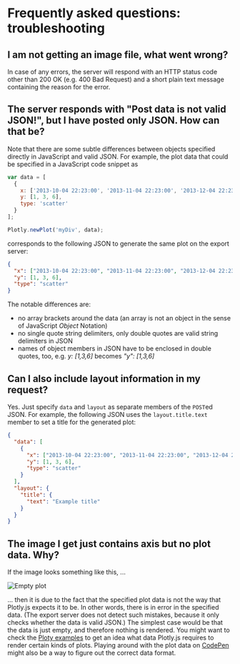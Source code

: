 # Frequently asked questions: troubleshooting

## I am not getting an image file, what went wrong?

In case of any errors, the server will respond with an HTTP status code other
than 200 OK (e.g. 400 Bad Request) and a short plain text message containing the
reason for the error.

## The server responds with "Post data is not valid JSON!", but I have posted only JSON. How can that be?

Note that there are some subtle differences between objects specified directly
in JavaScript and valid JSON. For example, the plot data that could be specified
in a JavaScript code snippet as

```js
var data = [
  {
    x: ['2013-10-04 22:23:00', '2013-11-04 22:23:00', '2013-12-04 22:23:00'],
    y: [1, 3, 6],
    type: 'scatter'
  }
];

Plotly.newPlot('myDiv', data);
```

corresponds to the following JSON to generate the same plot on the export
server:

```json
{
  "x": ["2013-10-04 22:23:00", "2013-11-04 22:23:00", "2013-12-04 22:23:00"],
  "y": [1, 3, 6],
  "type": "scatter"
}
```

The notable differences are:

* no array brackets around the data (an array is not an object in the sense of
  JavaScript _Object_ Notation)
* no single quote string delimiters, only double quotes are valid string
  delimiters in JSON
* names of object members in JSON have to be enclosed in double quotes, too,
  e.g. _y: [1,3,6]_ becomes _"y": [1,3,6]_

## Can I also include layout information in my request?

Yes. Just specify `data` and `layout` as separate members of the `POST`ed JSON.
For example, the following JSON uses the `layout.title.text` member to set a
title for the generated plot:

```json
{
  "data": [
    {
      "x": ["2013-10-04 22:23:00", "2013-11-04 22:23:00", "2013-12-04 22:23:00"],
      "y": [1, 3, 6],
      "type": "scatter"
    }
  ],
  "layout": {
    "title": {
      "text": "Example title"
    }
  }
}
```

## The image I get just contains axis but no plot data. Why?

If the image looks something like this, ...

![Empty plot](./empty-plot.svg)

... then it is due to the fact that the specified plot data is not the way that
Plotly.js expects it to be. In other words, there is in error in the specified
data. (The export server does not detect such mistakes, because it only checks
whether the data is valid JSON.) The simplest case would be that the data is
just empty, and therefore nothing is rendered. You might want to check the
[Ploty examples](https://plot.ly/javascript/) to get an idea what data Plotly.js
requires to render certain kinds of plots. Playing around with the plot data on
[CodePen](https://codepen.io/plotly/pen/b2233edcd3d97500db0a2ade7b2cbdf0) might
also be a way to figure out the correct data format.
